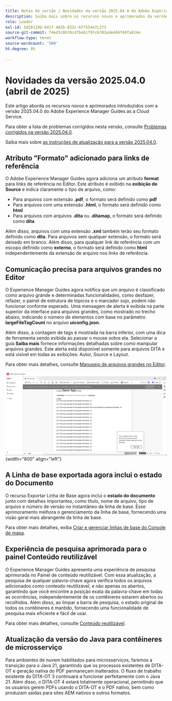 ```yaml
---
title: Notas de versão | Novidades da versão 2025.04.0 do Adobe Experience Manager Guides
description: Saiba mais sobre os recursos novos e aprimorados da versão 2025.04.0 do Adobe Experience Manager Guides
role: Leader
exl-id: 5d28119b-641f-402b-833c-6f7554e7c273
source-git-commit: f4ed3c8b70c47beb1f97c6703ade4d4f49fa814e
workflow-type: tm+mt
source-wordcount: '569'
ht-degree: 0%

---
```


# Novidades da versão 2025.04.0 (abril de 2025)

Este artigo aborda os recursos novos e aprimorados introduzidos com a versão 2025.04.0 do Adobe Experience Manager Guides as a Cloud Service.

Para obter a lista de problemas corrigidos nesta versão, consulte [Problemas corrigidos na versão 2025.04.0](fixed-issues-2025-04-0.md).

Saiba mais sobre [as instruções de atualização para a versão 2025.04.0](../release-info/upgrade-instructions-2025-04-0.md).

## Atributo &quot;Formato&quot; adicionado para links de referência

O Adobe Experience Manager Guides agora adiciona um atributo **format** para links de referência no Editor. Este atributo é exibido na **exibição do Source** e indica claramente o tipo de arquivo, como:

- Para arquivos com extensão **.pdf**, o formato será definido como **pdf**
- Para arquivos com uma extensão **.html**, o formato será definido como **html**
- Para arquivos com arquivos **.dita** ou **.ditamap**, o formato será definido como **dita**

Além disso, arquivos com uma extensão **.xml** também terão seu formato definido como **dita**. Para arquivos sem qualquer extensão, o formato será deixado em branco. Além disso, para qualquer link de referência com um escopo definido como **externo**, o formato será definido como **html** independentemente da extensão de arquivo nos links de referência.


## Comunicação precisa para arquivos grandes no Editor

O Experience Manager Guides agora notifica que um arquivo é classificado como arquivo grande e determinadas funcionalidades, como desfazer, refazer, o painel de estrutura de tópicos e o marcador sujo, podem não funcionar conforme esperado. Uma mensagem de alerta é exibida na parte superior da interface para arquivos grandes, como mostrado no trecho abaixo, indicando o número de elementos com base no parâmetro **largeFileTagCount** no arquivo **uiconfig.json**.

Além disso, a contagem de tags é mostrada na barra inferior, com uma dica de ferramenta sendo exibida ao passar o mouse sobre ela. Selecionar a guia **Saiba mais** fornece informações detalhadas sobre como manipular arquivos grandes. Este alerta está disponível somente para arquivos DITA e está visível em todas as exibições: Autor, Source e Layout.

Para obter mais detalhes, consulte [Manuseio de arquivos grandes no Editor](../user-guide/web-editor-other-features.md#handling-large-files-in-the-editor).

![](assets/add-toast-tag-count.png){width="800" align="left"}

## A Linha de base exportada agora inclui o estado do Documento

O recurso Exportar Linha de Base agora inclui o **estado do documento** junto com detalhes importantes, como título, nome de arquivo, tipo de arquivo e número de versão no instantâneo da linha de base. Esse aprimoramento melhora o gerenciamento da linha de base, fornecendo uma visão geral mais abrangente da linha de base.

Para obter mais detalhes, exiba [Criar e gerenciar linhas de base do Console de mapa](../user-guide/web-editor-baseline.md#manage-baselines).

## Experiência de pesquisa aprimorada para o painel Conteúdo reutilizável

O Experience Manager Guides apresenta uma experiência de pesquisa aprimorada no Painel de conteúdo reutilizável. Com essa atualização, a pesquisa de qualquer palavra-chave agora verifica todos os arquivos adicionados como conteúdo reutilizável, e não apenas os abertos, garantindo que você encontre a posição exata da palavra-chave em todas as ocorrências, independentemente de os contêineres estarem abertos ou recolhidos. Além disso, ao limpar a barra de pesquisa, o estado original de todos os contêineres é mantido, fornecendo uma funcionalidade de pesquisa mais eficiente e fácil de usar.

Para obter mais detalhes, consulte [Conteúdo reutilizável](../user-guide/web-editor-features.md#reusable-content).


## Atualização da versão do Java para contêineres de microsserviço

Para ambientes de nuvem habilitados para microsserviços, faremos a transição para o Java 21, garantindo que os processos existentes de DITA-OT e geração nativa do PDF permaneçam inalterados. O fluxo de trabalho existente do DITA-OT 3 continuará a funcionar perfeitamente com o Java 21.  Além disso, o DITA-OT 4 estará totalmente operacional, permitindo que os usuários gerem PDFs usando o DITA-OT e o PDF nativo, bem como produzam saídas para sites AEM nativos e outros formatos.
